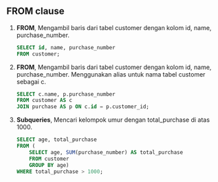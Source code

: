 ## FROM clause

1. **FROM**, Mengambil baris dari tabel customer dengan kolom id, name, purchase_number.
    ```sql
    SELECT id, name, purchase_number
    FROM customer;
    ```

2. **FROM**, Mengambil baris dari tabel customer dengan kolom id, name, purchase_number. Menggunakan alias untuk nama tabel customer sebagai c.
    ```sql
    SELECT c.name, p.purchase_number 
    FROM customer AS c
    JOIN purchase AS p ON c.id = p.customer_id;
    ```

3. **Subqueries**, Mencari kelompok umur dengan total_purchase di atas 1000.
    ```sql
    SELECT age, total_purchase
    FROM (
        SELECT age, SUM(purchase_number) AS total_purchase
        FROM customer
        GROUP BY age)
    WHERE total_purchase > 1000;
    ```
